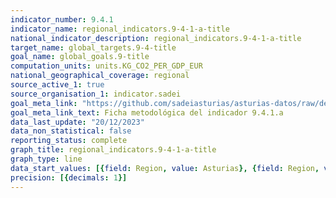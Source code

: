 ```yaml
---
indicator_number: 9.4.1
indicator_name: regional_indicators.9-4-1-a-title
national_indicator_description: regional_indicators.9-4-1-a-title
target_name: global_targets.9-4-title
goal_name: global_goals.9-title
computation_units: units.KG_CO2_PER_GDP_EUR
national_geographical_coverage: regional
source_active_1: true
source_organisation_1: indicator.sadei
goal_meta_link: "https://github.com/sadeiasturias/asturias-datos/raw/develop/descargas/metodologia/9.4.1.a.pdf"
goal_meta_link_text: Ficha metodológica del indicador 9.4.1.a
data_last_update: "20/12/2023"
data_non_statistical: false
reporting_status: complete
graph_title: regional_indicators.9-4-1-a-title
graph_type: line
data_start_values: [{field: Region, value: Asturias}, {field: Region, value: España}]
precision: [{decimals: 1}]
---
```

